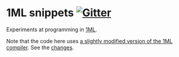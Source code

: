 # 1ML snippets [![Gitter](https://badges.gitter.im/1ml-prime/community.svg)](https://gitter.im/1ml-prime/community)

Experiments at programming in [1ML](https://people.mpi-sws.org/~rossberg/1ml/).

Note that the code here uses
[a slightly modified version of the 1ML compiler](https://github.com/1ml-prime/1ml).
See the
[changes](https://github.com/rossberg/1ml/compare/master...1ml-prime:1ml-prime).
